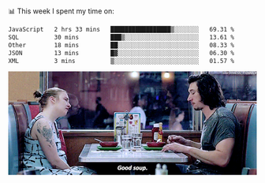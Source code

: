 📊 This week I spent my time on:
<!--START_SECTION:waka-->
```text
JavaScript   2 hrs 33 mins   █████████████████▒░░░░░░░   69.31 % 
SQL          30 mins         ███▒░░░░░░░░░░░░░░░░░░░░░   13.61 % 
Other        18 mins         ██░░░░░░░░░░░░░░░░░░░░░░░   08.33 % 
JSON         13 mins         █▓░░░░░░░░░░░░░░░░░░░░░░░   06.30 % 
XML          3 mins          ▒░░░░░░░░░░░░░░░░░░░░░░░░   01.57 % 
```
<!--END_SECTION:waka-->


![](goodSoup.gif)
